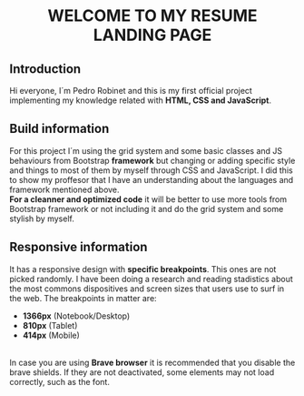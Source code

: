 <h1 align="center"> WELCOME TO MY RESUME LANDING PAGE </h1> 

## <h2> Introduction </h2>
Hi everyone, I´m Pedro Robinet and this is my first official project implementing my knowledge related with **HTML, CSS and JavaScript**.

## <h2> Build information </h2>
For this project I´m using the grid system and some basic classes and JS behaviours from Bootstrap **framework** but changing or adding specific style and things to most of them by myself through CSS and JavaScript. I did this to show my proffesor that I have an understanding about the languages and framework mentioned above.<br>
**For a cleanner and optimized code** it will be better to use more tools from Bootstrap framework or not including it and do the grid system and some stylish by myself.

## <h2> Responsive information </h2>
It has a responsive design with **specific breakpoints**. This ones are not picked randomly. I have been doing a research and reading stadistics about the most commons dispositives and screen sizes that users use to surf in the web.
The breakpoints in matter are: <br>
- **1366px** (Notebook/Desktop)<br>
- **810px** (Tablet) <br>
- **414px** (Mobile) <br> <br>

In case you are using **Brave browser** it is recommended that you disable the brave shields. If they are not deactivated, some elements may not load correctly, such as the font.
